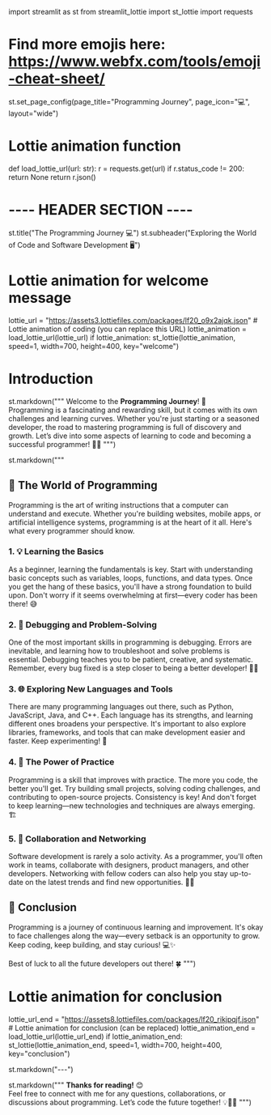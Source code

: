 import streamlit as st
from streamlit_lottie import st_lottie
import requests

# Find more emojis here: https://www.webfx.com/tools/emoji-cheat-sheet/
st.set_page_config(page_title="Programming Journey", page_icon=":computer:", layout="wide")

# Lottie animation function
def load_lottie_url(url: str):
    r = requests.get(url)
    if r.status_code != 200:
        return None
    return r.json()

# ---- HEADER SECTION ----
st.title("The Programming Journey 💻")
st.subheader("Exploring the World of Code and Software Development 🖥️")

# Lottie animation for welcome message
lottie_url = "https://assets3.lottiefiles.com/packages/lf20_o9x2ajqk.json"  # Lottie animation of coding (you can replace this URL)
lottie_animation = load_lottie_url(lottie_url)
if lottie_animation:
    st_lottie(lottie_animation, speed=1, width=700, height=400, key="welcome")

# Introduction
st.markdown("""
Welcome to the **Programming Journey**! 🎉  
Programming is a fascinating and rewarding skill, but it comes with its own challenges and learning curves. Whether you're just starting or a seasoned developer, the road to mastering programming is full of discovery and growth. Let’s dive into some aspects of learning to code and becoming a successful programmer! 👨‍💻
""")


st.markdown("""
## 🚀 The World of Programming

Programming is the art of writing instructions that a computer can understand and execute. Whether you're building websites, mobile apps, or artificial intelligence systems, programming is at the heart of it all. Here's what every programmer should know.

### 1. 💡 Learning the Basics

As a beginner, learning the fundamentals is key. Start with understanding basic concepts such as variables, loops, functions, and data types. Once you get the hang of these basics, you'll have a strong foundation to build upon. Don't worry if it seems overwhelming at first—every coder has been there! 😅

### 2. 🔄 Debugging and Problem-Solving

One of the most important skills in programming is debugging. Errors are inevitable, and learning how to troubleshoot and solve problems is essential. Debugging teaches you to be patient, creative, and systematic. Remember, every bug fixed is a step closer to being a better developer! 🐞🔧

### 3. 🌐 Exploring New Languages and Tools

There are many programming languages out there, such as Python, JavaScript, Java, and C++. Each language has its strengths, and learning different ones broadens your perspective. It's important to also explore libraries, frameworks, and tools that can make development easier and faster. Keep experimenting! 🚀

### 4. 🧠 The Power of Practice

Programming is a skill that improves with practice. The more you code, the better you'll get. Try building small projects, solving coding challenges, and contributing to open-source projects. Consistency is key! And don't forget to keep learning—new technologies and techniques are always emerging. 🏗️

### 5. 👥 Collaboration and Networking

Software development is rarely a solo activity. As a programmer, you'll often work in teams, collaborate with designers, product managers, and other developers. Networking with fellow coders can also help you stay up-to-date on the latest trends and find new opportunities. 💬🤝

## 🎯 Conclusion

Programming is a journey of continuous learning and improvement. It's okay to face challenges along the way—every setback is an opportunity to grow. Keep coding, keep building, and stay curious! 💻✨

Best of luck to all the future developers out there! 🍀
""")

# Lottie animation for conclusion 
lottie_url_end = "https://assets8.lottiefiles.com/packages/lf20_rikjpqjf.json"  # Lottie animation for conclusion (can be replaced)
lottie_animation_end = load_lottie_url(lottie_url_end)
if lottie_animation_end:
    st_lottie(lottie_animation_end, speed=1, width=700, height=400, key="conclusion")


st.markdown("---")


st.markdown("""
**Thanks for reading!** 😊  
Feel free to connect with me for any questions, collaborations, or discussions about programming. Let’s code the future together! 💡👨‍💻
""")
